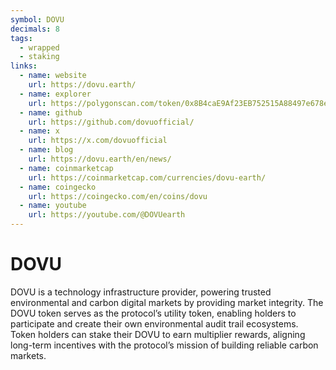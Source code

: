 ```yaml
---
symbol: DOVU
decimals: 8
tags:
  - wrapped
  - staking
links:
  - name: website
    url: https://dovu.earth/
  - name: explorer
    url: https://polygonscan.com/token/0x8B4caE9Af23EB752515A88497e678e9aDff1753d
  - name: github
    url: https://github.com/dovuofficial/
  - name: x
    url: https://x.com/dovuofficial
  - name: blog
    url: https://dovu.earth/en/news/
  - name: coinmarketcap
    url: https://coinmarketcap.com/currencies/dovu-earth/
  - name: coingecko
    url: https://coingecko.com/en/coins/dovu
  - name: youtube
    url: https://youtube.com/@DOVUearth
---
```


# DOVU

DOVU is a technology infrastructure provider, powering trusted environmental and carbon digital markets by providing market integrity. The DOVU token serves as the protocol’s utility token, enabling holders to participate and create their own environmental audit trail ecosystems. Token holders can stake their DOVU to earn multiplier rewards, aligning long-term incentives with the protocol’s mission of building reliable carbon markets.
